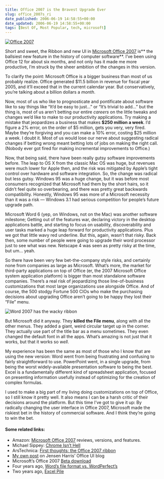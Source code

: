 ```yaml
---
title: Office 2007 is the Bravest Upgrade Ever
slug: office_2007s_ri
date_published: 2006-06-19 14:58:55+00:00
date_updated: 2006-06-19 14:58:55+00:00
tags: [Best Of, Most Popular, tech, microsoft]
---
```


[![Office 2007](https://cdn.glitch.global/71e5579f-aba0-499a-b200-01549a2a80ce/office-2007.jpg?v=1730094889812)](http://www.amazon.com/exec/obidos/ASIN/B000HCVR30/2020-20)

Short and sweet, the Ribbon and new UI in [Microsoft Office 2007](http://www.amazon.com/exec/obidos/ASIN/B000HCVR30/2020-20) is** the ballsiest new feature in the history of computer software**. I’ve been using Office 12 for about six months, and not only has it made me more productive, I’m struck by the sheer ambition of the changes in this version.

To clarify the point: Microsoft Office is a bigger business than most of us probably realize. Office generated $11.5 billion in revenue for fiscal year 2005, and it’ll exceed that in the current calendar year. But conservatively, you’re talking about a billion dollars a *month*.

Now, most of us who like to prognosticate and pontificate about software like to say things like “It’d be easy to just…” or “It’s trivial to add…” but the thing is, most of us aren’t betting our entire *careers* on the little tweaks and changes we’d like to make to our productivity applications. Try making a mistake that jeopardizes a business that makes **$250 million a week**. I’d figure a 2% error, on the order of $5 million, gets you very, very fired. Maybe they’re forgiving and you can make a 10% error, costing $25 million a week. I doubt it. Most of us would lose our nerve about suggesting radical changes if betting wrong meant betting lots of jobs on making the right call. (Nobody ever got fired for making incremental improvements to Office.)

Now, that being said, there have been really gutsy software improvements before. The leap to OS X from the classic Mac OS was huge, but revenues were much lower for Apple then, and the risk was mitigated by Apple’s tight control over hardware and software integration. So, the change was radical but less gutsy. Windows 95 was a huge change, but it was before most consumers recognized that Microsoft had them by the short hairs, so it didn’t feel quite so overbearing, and there was pretty great backwards compatibility. Honestly, Windows 95 was more of a Microsoft necessity than it was a risk — Windows 3.1 had serious competition for people’s future upgrade path.

Microsoft Word 6 (yep, on Windows, not on the Mac) was another software milestone; Getting out of the features war, declaring victory in the desktop applications battle, and starting to focus on usability, discoverability and user tasks marked a huge leap forward for productivity applications. Plus we got that little wavy red underline. But this, again, wasn’t that risky. Back then, some number of people were going to upgrade their word processor just to see what was new. Netscape 4 was seen as pretty risky at the time, but um… yeah.

So there have been very few bet-the-company style risks, and certainly none from companies as large as Microsoft. What’s more, the market for third-party applications on top of Office (er, the 2007 Microsoft Office system application platform) is bigger than most standalone software companies. There’s a real risk of jeopardizing those line-of-business customizations that most large organizations use alongside Office. And of course, the 500 stodgy Fortune 500 CIOs who make the purchasing decisions about upgrading Office aren’t going to be happy they lost their “File” menu.

![Word 2007 has the wacky ribbon](https://cdn.glitch.global/71e5579f-aba0-499a-b200-01549a2a80ce/word2007.png?v=1730094935394) 

But Microsoft did it anyway. They **killed the File menu**, along with all the other menus. They added a giant, weird circular target up in the corner. They actually use part of the title bar as a menu sometimes. They even changed the default font in all the apps. What’s amazing is not just that it works, but that it works so *well*.

My experience has been the same as most of those who I know that are using the new version: Word went from being frustrating and confusing to fairly straightforward to use. PowerPoint went, in a single upgrade, from being the worst widely-available presentation software to being the best. Excel is a fundamentally different kind of spreadsheet application, focused on presenting information usefully instead of optimizing for the creation of complex formulas.

I used to make a big part of my living doing customizations on top of Office, so I still know it pretty well. It also means I can be a harsh critic of their decisions around the platform. But this time I’ve got to give it up: By radically changing the user interface in Office 2007, Microsoft made the riskiest bet in the history of commercial software. And I think they’re going to win the bet.

#### Some related links:

- Amazon: [Microsoft Office 2007](http://www.amazon.com/exec/obidos/ASIN/B000HCVR30/2020-20) reviews, versions, and features.
- Michael Sippey: [Chrome Isn’t Hell](http://sippey.typepad.com/filtered/2006/06/chrome_isnt_hel.html)
- ArsTechnica: [First thoughts: the Office 2007 ribbon](http://arstechnica.com/journals/microsoft.ars/2006/6/18/4360)
- [My own post](/2006/06/14/the_best_micros) on Jensen Harris’ Office UI blog
- Microsoft’s Office 2007 [Beta download](http://www.microsoft.com/office/preview/beta/getthebeta.mspx)
- Four years ago, [Word’s file format vs. WordPerfect’s](/2002/03/06/word_vs_wordpe)
- Two years ago, [Excel Pile](/2004/04/22/excel_pile)
